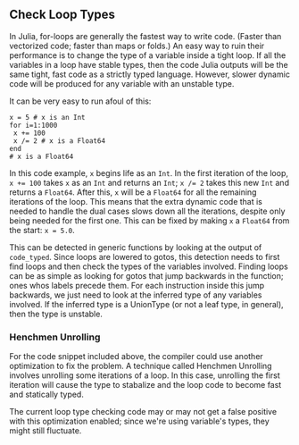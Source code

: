 ## Check Loop Types

In Julia, for-loops are generally the fastest way to write code.
(Faster than vectorized code; faster than maps or folds.)
An easy way to ruin their performance is to change the type of a variable inside a tight loop.
If all the variables in a loop have stable types, then the code Julia outputs will be the same tight, fast code as a strictly typed language.
However, slower dynamic code will be produced for any variable with an unstable type.

It can be very easy to run afoul of this:

    x = 5 # x is an Int
    for i=1:1000
     x += 100
     x /= 2 # x is a Float64
    end
    # x is a Float64

In this code example,  `x` begins life as an `Int`.
In the first iteration of the loop, `x += 100` takes `x` as  an `Int` and returns an `Int`;
`x /= 2` takes this new `Int` and returns a `Float64`. 
After this, `x` will be a `Float64` for all the remaining iterations of the loop.
This means that the extra dynamic code that is needed to handle the dual cases slows down all the iterations, despite only being needed for the first one.
This can be fixed by making `x` a `Float64` from the start: `x = 5.0`.

This can be detected in generic functions by looking at the output of `code_typed`.
Since loops are lowered to gotos, this detection needs to first find loops and then check the types of the variables involved.
Finding loops can be as simple as looking for gotos that jump backwards in the function; ones whos labels precede them.
For each instruction inside this jump backwards, we just need to look at the inferred type of any variables involved.
If the inferred type is a UnionType (or not a leaf type, in general), then the type is unstable.

### Henchmen Unrolling

For the code snippet included above, the compiler could use another optimization to fix the problem.
A technique called Henchmen Unrolling involves unrolling some iterations of a loop.
In this case, unrolling the first iteration will cause the type to stabalize and the loop code to become fast and statically typed.

The current loop type checking code may or may not get a false positive with this optimization enabled; since we're using variable's types, they might still fluctuate.
